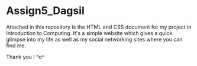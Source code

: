 # Assign5_Dagsil

Attached in this repository is the HTML and CSS document for my project in Introduction to Computing. 
It's a simple website which gives a quick glimpse into my life as well as my social networking sites where you can find me.

Thank you ! ^o^
